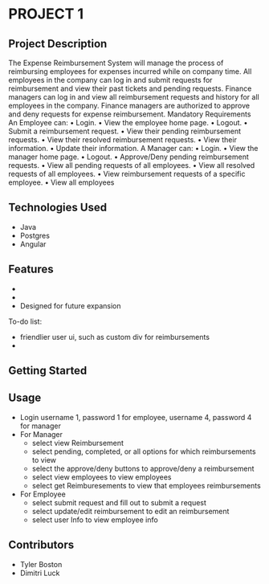 # PROJECT 1

## Project Description

The Expense Reimbursement System will manage the process of reimbursing employees for expenses incurred while on company time. All employees in the company can log in and submit requests for reimbursement and view their past tickets and pending requests. Finance managers can log in and view all reimbursement requests and history for all employees in the company. Finance managers are authorized to approve and deny requests for expense reimbursement. Mandatory Requirements An Employee can: • Login. • View the employee home page. • Logout. • Submit a reimbursement request. • View their pending reimbursement requests. • View their resolved reimbursement requests. • View their information. • Update their information. A Manager can: • Login. • View the manager home page. • Logout. • Approve/Deny pending reimbursement requests. • View all pending requests of all employees. • View all resolved requests of all employees. • View reimbursement requests of a specific employee. • View all employees

## Technologies Used

* Java
* Postgres 
* Angular

## Features

* 
* 
* Designed for future expansion

To-do list:
* friendlier user ui, such as custom div for reimbursements
* 

## Getting Started



## Usage

* Login username 1, password 1 for employee, username 4, password 4 for manager
* For Manager
  - select view Reimbursement
  - select pending, completed, or all options for which reimbursements to view
  - select the approve/deny buttons to approve/deny a reimbursement
  - select view employees to view employees 
  - select get Reimburesements to view that employees reimbursements
* For Employee
  - select submit request and fill out to submit a request
  - select update/edit reimbursement to edit an reimbursement
  - select user Info to view employee info

## Contributors

* Tyler Boston
* Dimitri Luck
